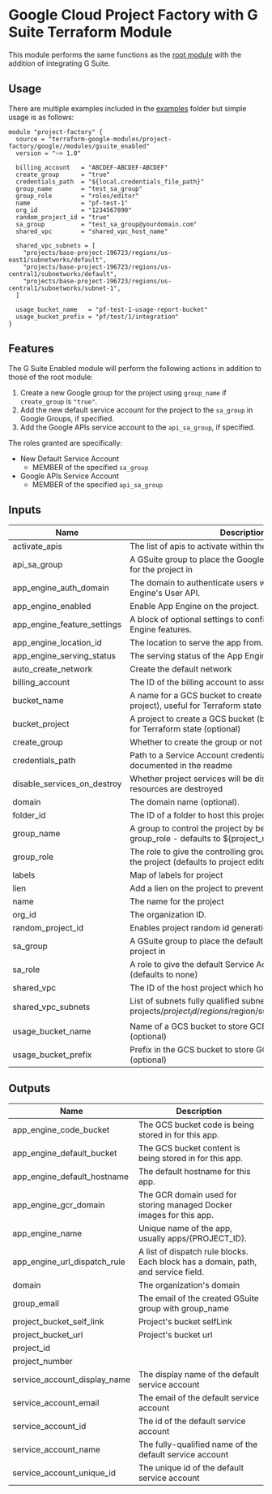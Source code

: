 # Google Cloud Project Factory with G Suite Terraform Module

This module performs the same functions as the
[root module][root-module] with the addition of integrating G Suite.

## Usage

There are multiple examples included in the [examples] folder but simple usage is as follows:

```hcl
module "project-factory" {
  source = "terraform-google-modules/project-factory/google//modules/gsuite_enabled"
  version = "~> 1.0"

  billing_account   = "ABCDEF-ABCDEF-ABCDEF"
  create_group      = "true"
  credentials_path  = "${local.credentials_file_path}"
  group_name        = "test_sa_group"
  group_role        = "roles/editor"
  name              = "pf-test-1"
  org_id            = "1234567890"
  random_project_id = "true"
  sa_group          = "test_sa_group@yourdomain.com"
  shared_vpc        = "shared_vpc_host_name"

  shared_vpc_subnets = [
    "projects/base-project-196723/regions/us-east1/subnetworks/default",
    "projects/base-project-196723/regions/us-central1/subnetworks/default",
    "projects/base-project-196723/regions/us-central1/subnetworks/subnet-1",
  ]

  usage_bucket_name   = "pf-test-1-usage-report-bucket"
  usage_bucket_prefix = "pf/test/1/integration"
}
```

## Features

The G Suite Enabled module will perform the following actions in
addition to those of the root module:

1. Create a new Google group for the project using `group_name` if
   `create_group` is `"true"`.
1. Add the new default service account for the project to the
   `sa_group` in Google Groups, if specified.
1. Add the Google APIs service account to the `api_sa_group`,
   if specified.

The roles granted are specifically:

- New Default Service Account
  - MEMBER of the specified `sa_group`
- Google APIs Service Account
  - MEMBER of the specified `api_sa_group`

[^]: (autogen_docs_start)

## Inputs

| Name | Description | Type | Default | Required |
|------|-------------|:----:|:-----:|:-----:|
| activate_apis | The list of apis to activate within the project | list | `<list>` | no |
| api_sa_group | A GSuite group to place the Google APIs Service Account for the project in | string | `` | no |
| app_engine_auth_domain | The domain to authenticate users with when using App Engine's User API. | string | `` | no |
| app_engine_enabled | Enable App Engine on the project. | string | `false` | no |
| app_engine_feature_settings | A block of optional settings to configure specific App Engine features. | string | `<list>` | no |
| app_engine_location_id | The location to serve the app from. | string | `` | no |
| app_engine_serving_status | The serving status of the App Engine application. | string | `SERVING` | no |
| auto_create_network | Create the default network | string | `false` | no |
| billing_account | The ID of the billing account to associate this project with | string | - | yes |
| bucket_name | A name for a GCS bucket to create (in the bucket_project project), useful for Terraform state (optional) | string | `` | no |
| bucket_project | A project to create a GCS bucket (bucket_name) in, useful for Terraform state (optional) | string | `` | no |
| create_group | Whether to create the group or not | string | `false` | no |
| credentials_path | Path to a Service Account credentials file with permissions documented in the readme | string | - | yes |
| disable_services_on_destroy | Whether project services will be disabled when the resources are destroyed | string | `true` | no |
| domain | The domain name (optional). | string | `` | no |
| folder_id | The ID of a folder to host this project | string | `` | no |
| group_name | A group to control the project by being assigned group_role - defaults to ${project_name}-editors | string | `` | no |
| group_role | The role to give the controlling group (group_name) over the project (defaults to project editor) | string | `roles/editor` | no |
| labels | Map of labels for project | map | `<map>` | no |
| lien | Add a lien on the project to prevent accidental deletion | string | `false` | no |
| name | The name for the project | string | - | yes |
| org_id | The organization ID. | string | - | yes |
| random_project_id | Enables project random id generation | string | `false` | no |
| sa_group | A GSuite group to place the default Service Account for the project in | string | `` | no |
| sa_role | A role to give the default Service Account for the project (defaults to none) | string | `` | no |
| shared_vpc | The ID of the host project which hosts the shared VPC | string | `` | no |
| shared_vpc_subnets | List of subnets fully qualified subnet IDs (ie. projects/$project_id/regions/$region/subnetworks/$subnet_id) | list | `<list>` | no |
| usage_bucket_name | Name of a GCS bucket to store GCE usage reports in (optional) | string | `` | no |
| usage_bucket_prefix | Prefix in the GCS bucket to store GCE usage reports in (optional) | string | `` | no |

## Outputs

| Name | Description |
|------|-------------|
| app_engine_code_bucket | The GCS bucket code is being stored in for this app. |
| app_engine_default_bucket | The GCS bucket content is being stored in for this app. |
| app_engine_default_hostname | The default hostname for this app. |
| app_engine_gcr_domain | The GCR domain used for storing managed Docker images for this app. |
| app_engine_name | Unique name of the app, usually apps/{PROJECT_ID}. |
| app_engine_url_dispatch_rule | A list of dispatch rule blocks. Each block has a domain, path, and service field. |
| domain | The organization's domain |
| group_email | The email of the created GSuite group with group_name |
| project_bucket_self_link | Project's bucket selfLink |
| project_bucket_url | Project's bucket url |
| project_id |  |
| project_number |  |
| service_account_display_name | The display name of the default service account |
| service_account_email | The email of the default service account |
| service_account_id | The id of the default service account |
| service_account_name | The fully-qualified name of the default service account |
| service_account_unique_id | The unique id of the default service account |

[^]: (autogen_docs_end)

[examples]: ../../examples/
[root-module]: ../../README.md
